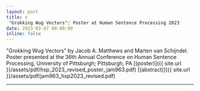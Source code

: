 ```yaml
---
layout: post
title: >
 "Grokking Wug Vectors": Poster at Human Sentence Processing 2023 
date: 2023-03-07 00:00:00
inline: false
---
```


"Grokking Wug Vectors" by Jacob A. Matthews and Marten van Schijndel. Poster presented at the 36th Annual Conference on Human Sentence Processing, University of Pittsburgh; Pittsburgh, PA [(poster)]({{ site.url }}/assets/pdf/hsp_2023_revised_poster_jam963.pdf) [(abstract)]({{ site.url }}/assets/pdf/jam963_hsp2023_revised.pdf)

***
